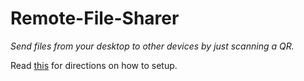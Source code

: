 # Remote-File-Sharer
*Send files from your desktop to other devices by just scanning a QR.*

Read [this](https://github.com/PrJayK/Remote-File-Sharer/blob/main/src/README.md) for directions on how to setup.
